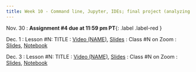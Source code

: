 ```yaml
---
title: Week 10 - Command line, Jupyter, IDEs; final project (analyzing data)
---
```


Nov. 30
: **Assignment #4 due at 11:59 pm PT**{: .label .label-red }

Dec. 1
: Lesson #N: TITLE
  : [Video (NAME)](#), [Slides](#)
: Class #N on Zoom
  : [Slides](#), [Notebook](#)

Dec. 3
: Lesson #N: TITLE
  : [Video (NAME)](#), [Slides](#)
: Class #N on Zoom
  : [Slides](#), [Notebook](#)

